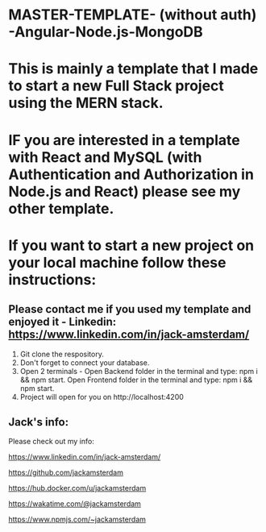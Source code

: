 # MASTER-TEMPLATE- (without auth) -Angular-Node.js-MongoDB
# This is mainly a template that I made to start a new Full Stack project using the MERN stack.
# IF you are interested in a template with React and MySQL (with Authentication and Authorization in Node.js and React) please see my other template.
# If you want to start a new project on your local machine follow these instructions:
## Please contact me if you used my template and enjoyed it - Linkedin: **https://www.linkedin.com/in/jack-amsterdam/**

1. Git clone the respository.
2. Don't forget to connect your database.
2. Open 2 terminals - Open Backend folder in the terminal and type: npm i && npm start. Open Frontend folder in the terminal and type: npm i && npm start.
3. Project will open for you on http://localhost:4200


## Jack's info:

Please check out my info:

https://www.linkedin.com/in/jack-amsterdam/

https://github.com/jackamsterdam

https://hub.docker.com/u/jackamsterdam

https://wakatime.com/@jackamsterdam

https://www.npmjs.com/~jackamsterdam


